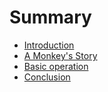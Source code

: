 # Summary

* [Introduction](README.md)
* [A Monkey's Story](a_monkeys_story.md)
* [Basic operation](basic_operation_md.md)
* [Conclusion](conclusion.md)

